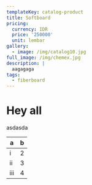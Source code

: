 ```yaml
---
templateKey: catalog-product
title: Softboard
pricing:
  currency: IDR
  price: '250000'
  unit: lembar
gallery:
  - image: /img/catalog10.jpg
full_image: /img/chemex.jpg
description: |
  aagagaga
tags:
  - fiberboard
---
```


# Hey all
asdasda

| a   | b |
|-----|---|
| i   | 2 |
| ii  | 3 |
| iii | 4 |